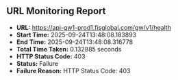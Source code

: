 ## URL Monitoring Report

- **URL:** https://api-gw1-prod1.fisglobal.com/gw/v1/health
- **Start Time:** 2025-09-24T13:48:08.183893
- **End Time:** 2025-09-24T13:48:08.316778
- **Total Time Taken:** 0.132885 seconds
- **HTTP Status Code:** 403
- **Status:** Failure
- **Failure Reason:** HTTP Status Code: 403
